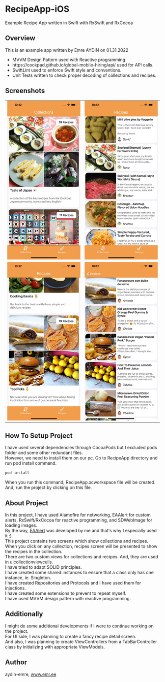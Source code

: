 # RecipeApp-iOS
Example Recipe App written in Swift with RxSwift and RxCocoa

## Overview
This is an example app written by Emre AYDIN on 01.31.2022<br>
<ul>
    <li>MVVM Design Pattern used with Reactive programming.</li>
    <li>https://cookpad.github.io/global-mobile-hiring/api/ used for API calls.</li>
    <li>SwiftLint used to enforce Swift style and conventions.</li>
    <li>Unit Tests written to check proper decoding of collections and recipes.</li>
</ul>

## Screenshots
<table>
  <tr>
    <td>
        <img src="/screenshots/1.jpg">
    </td>
    <td>
        <img src="/screenshots/2.jpg">
    </td>
  </tr>
  <tr>
    <td>
        <img src="/screenshots/3.jpg">
    </td>
    <td>
        <img src="/screenshots/4.jpg">
    </td>
  </tr>
</table>

## How To Setup Project
I have used several dependencies through CocoaPods but I excluded pods folder and some other redundant files.<br>
However, we need to install them on our pc. Go to RecipeApp directory and run pod install command.

```ruby
pod install
```

When you run this command, RecipeApp.xcworkspace file will be created.<br>
And, run the project by clicking on this file.

## About Project
In this project, I have used Alamofire for networking, EAAlert for custom alerts, RxSwift/RxCocoa for reactive programming, and SDWebImage for loading images.<br>
By the way, [EAAlert](https://cocoapods.org/pods/EAAlert) was developed by me and that's why I especially used it :)<br>
This project contains two screens which show collections and recipes. When you click on any collection, recipes screen will be presented to show the recipes in the collection.<br>
There are two custom views for collections and recipes. And, they are used in uicollectionviewcells.<br>
I have tried to adapt SOLID principles.<br>
I have created some shared instances to ensure that a class only has one instance, ie. Singleton.<br>
I have created Repositories and Protocols and I have used them for injections.<br>
I have created some extensions to prevent to repeat myself.<br>
I have used MVVM design pattern with reactive programming.<br>

## Additionally
I might do some additional developments if I were to continue working on the project.<br>
For UI side, I was planning to create a fancy recipe detail screen.<br>
And also, I was planning to create ViewControllers from a TabBarController class by initializing with appropriate ViewModels.<br>

## Author

aydin-emre, www.emr.ee
